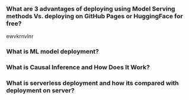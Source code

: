 ### What are 3 advantages of deploying using Model Serving methods Vs. deploying on GitHub Pages or HuggingFace for free?
ewvkrnvlnr

### What is ML model deployment?


### What is Causal Inference and How Does It Work?


### What is serverless deployment and how its compared with deployment on server?
